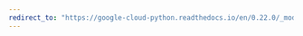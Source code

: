 ```yaml
---
redirect_to: "https://google-cloud-python.readthedocs.io/en/0.22.0/_modules/google/cloud/speech/alternative.html"
---
```

